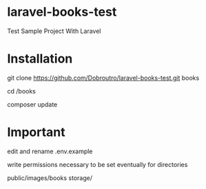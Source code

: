# laravel-books-test
Test Sample Project With Laravel


# Installation 

git clone https://github.com/Dobroutro/laravel-books-test.git books 

cd /books

composer update


# Important

edit and rename .env.example

write permissions necessary to be set eventually for directories

public/images/books
storage/
